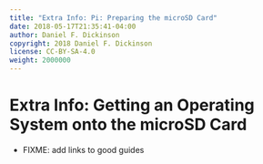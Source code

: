 ```yaml
---
title: "Extra Info: Pi: Preparing the microSD Card"
date: 2018-05-17T21:35:41-04:00
author: Daniel F. Dickinson
copyright: 2018 Daniel F. Dickinson
license: CC-BY-SA-4.0
weight: 2000000
---
```


# Extra Info: Getting an Operating System onto the microSD Card

 * FIXME: add links to good guides
